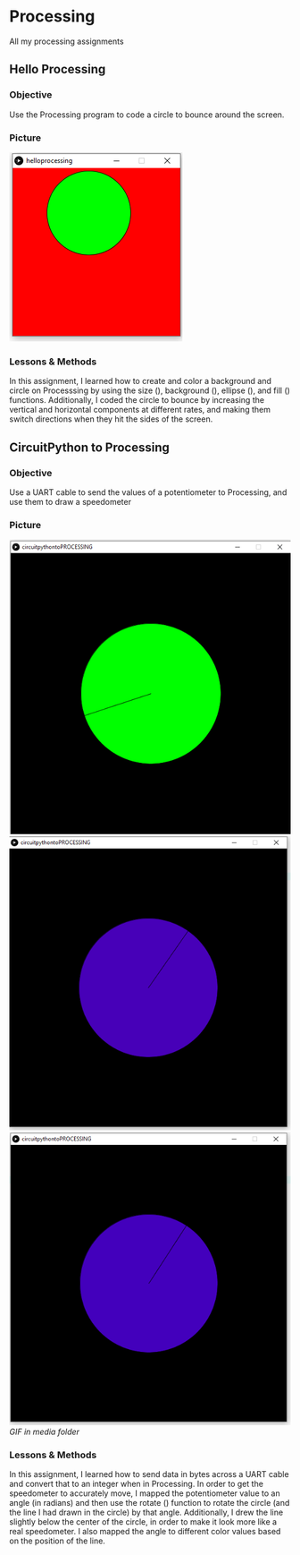 # Processing
All my processing assignments

## Hello Processing
### Objective
Use the Processing program to code a circle to bounce around the screen.
### Picture
![alt text](media/helloprocessingpic.PNG)
### Lessons & Methods
In this assignment, I learned how to create and color a background and circle on Processsing by using the size (), background (), ellipse (), and fill () functions.  Additionally, I coded the circle to bounce by increasing the vertical and horizontal components at different rates, and making them switch directions when they hit the sides of the screen.

## CircuitPython to Processing
### Objective
Use a UART cable to send the values of a potentiometer to Processing, and use them to draw a speedometer
### Picture 
![alt text](media/CPtoPpic2.PNG)
![alt text](media/CPtoPpic3.PNG)
![alt text](media/CPtoPpic1.PNG)
*GIF in media folder*
### Lessons & Methods
In this assignment, I learned how to send data in bytes across a UART cable and convert that to an integer when in Processing.  In order to get the speedometer to accurately move, I mapped the potentiometer value to an angle (in radians) and then use the rotate () function to rotate the circle (and the line I had drawn in the circle) by that angle.  Additionally, I drew the line slightly below the center of the circle, in order to make it look more like a real speedometer.  I also mapped the angle to different color values based on the position of the line. 
